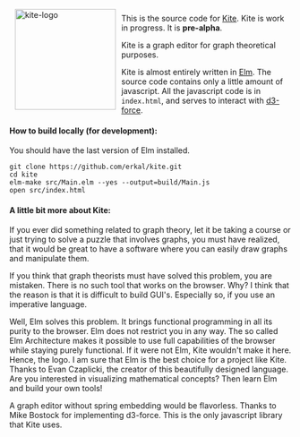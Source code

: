 <img width="180" alt="kite-logo" src="https://cloud.githubusercontent.com/assets/2286325/24246365/471df478-0fc7-11e7-845e-0719dcc9adef.png" align="left" hspace="10" vspace="6">

This is the source code for [Kite](https://erkal.github.io/kite/).
Kite is work in progress. It is **pre-alpha**.

Kite is a graph editor for graph theoretical purposes.

Kite is almost entirely written in [Elm](http://elm-lang.org/).
The source code contains only a little amount of javascript. 
All the javascript code is in `index.html`, and serves to interact with [d3-force](https://github.com/d3/d3/blob/master/API.md#forces-d3-force).

#### How to build locally (for development):
You should have the last version of Elm installed.
```
git clone https://github.com/erkal/kite.git
cd kite
elm-make src/Main.elm --yes --output=build/Main.js
open src/index.html
```

#### A little bit more about Kite:
If you ever did something related to graph theory, let it be taking a course or just trying to solve a puzzle that involves graphs, you must have realized, that it would be great to have a software where you can easily draw graphs and manipulate them.

If you think that graph theorists must have solved this problem, you are mistaken. There is no such tool that works on the browser. Why? I think that the reason is that it is difficult to build GUI's. Especially so, if you use an imperative language.

Well, Elm solves this problem. It brings functional programming in all its purity to the browser. Elm does not restrict you in any way. The so called Elm Architecture makes it possible to use full capabilities of the browser while staying purely functional. If it were not Elm, Kite wouldn't make it here. Hence, the logo. I am sure that Elm is the best choice for a project like Kite. Thanks to Evan Czaplicki, the creator of this beautifully designed language. Are you interested in visualizing mathematical concepts? Then learn Elm and build your own tools!

A graph editor without spring embedding would be flavorless. Thanks to Mike Bostock for implementing d3-force. This is the only javascript library that Kite uses.
